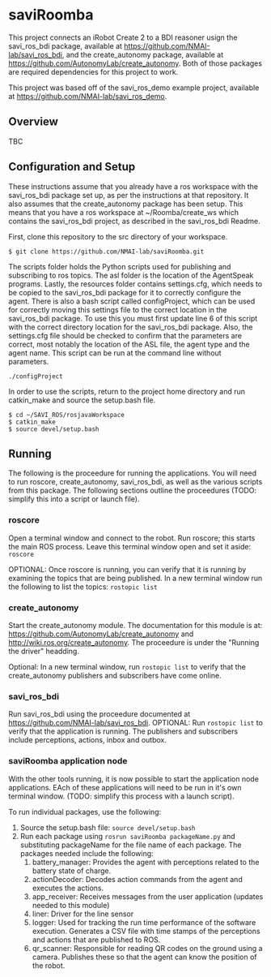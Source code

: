 # saviRoomba

This project connects an iRobot Create 2 to a BDI reasoner usign the savi_ros_bdi package, available at https://github.com/NMAI-lab/savi_ros_bdi, and the create_autonomy package, available at https://github.com/AutonomyLab/create_autonomy. Both of those packages are required dependencies for this project to work.

This project was based off of the savi_ros_demo example project, available at https://github.com/NMAI-lab/savi_ros_demo.

## Overview
TBC

## Configuration and Setup
These instructions assume that you already have a ros workspace with the savi_ros_bdi package set up, as per the instructions at that repository. It also assumes that the create_autonomy package has been setup. This means that you have a ros workspace at ~/Roomba/create_ws which contains the savi_ros_bdi project, as described in the savi_ros_bdi Readme.

First, clone this repository to the src directory of your workspace.

```
$ git clone https://github.com/NMAI-lab/saviRoomba.git
```
The scripts folder holds the Python scripts used for publishing and subscribing to ros topics. The asl folder is the location of the AgentSpeak programs. Lastly, the resources folder contains settings.cfg, which needs to be copied to the savi_ros_bdi package for it to correctly configure the agent. There is also a bash script called configProject, which can be used for correctly moving this settings file to the correct location in the savi_ros_bdi package. To use this you must first update line 6 of this script with the correct directory location for the savi_ros_bdi package. Also, the settings.cfg file should be checked to confirm that the parameters are correct, most notably the location of the ASL file, the agent type and the agent name. This script can be run at the command line without parameters.
```
./configProject
```
In order to use the scripts, return to the project home directory and run catkin_make and source the setup.bash file.
```
$ cd ~/SAVI_ROS/rosjavaWorkspace
$ catkin_make
$ source devel/setup.bash
```

## Running
The following is the proceedure for running the applications. You will need to run roscore, create_autonomy, savi_ros_bdi, as well as the various scripts from this package. The following sections outline the proceedures (TODO: simplify this into a script or launch file).

### roscore
Open a terminal window and connect to the robot. Run roscore; this starts the main ROS process. Leave this terminal window open and set it aside: `roscore`

OPTIONAL: Once roscore is running, you can verify that it is running by examining the topics that are being published. In a new terminal window run the following to list the topics: `rostopic list`

### create_autonomy
Start the create_autonomy module. The documentation for this module is at: https://github.com/AutonomyLab/create_autonomy and http://wiki.ros.org/create_autonomy. The proceedure is under the "Running the driver" headding.

Optional: In a new terminal window, run `rostopic list` to verify that the create_autonomy publishers and subscribers have come online.

### savi_ros_bdi
Run savi_ros_bdi using the proceedure documented at https://github.com/NMAI-lab/savi_ros_bdi.
OPTIONAL: Run `rostopic list` to verify that the application is running. The publishers and subscribers include perceptions, actions, inbox and outbox.

### saviRoomba application node
With the other tools running, it is now possible to start the application node applications. EAch of these applications will need to be run in it's own terminal window. (TODO: simplify this process with a launch script).

To run individual packages, use the following:
1. Source the setup.bash file: `source devel/setup.bash`
1. Run each package using `rosrun saviRoomba packageName.py` and substituting packageName for the file name of each package. The packages needed include the following:
   1. battery_manager: Provides the agent with perceptions related to the battery state of charge.
   1. actionDecoder: Decodes action commands from the agent and executes the actions.
   1. app_receiver: Receives messages from the user application (updates needed to this module)
   1. liner: Driver for the line sensor
   1. logger: Used for tracking the run time performance of the software execution. Generates a CSV file with time stamps of the perceptions and actions that are published to ROS.
   1. qr_scanner: Responsible for reading QR codes on the ground using a camera. Publishes these so that the agent can know the position of the robot.
